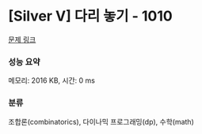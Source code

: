 # [Silver V] 다리 놓기 - 1010 

[문제 링크](https://www.acmicpc.net/problem/1010) 

### 성능 요약

메모리: 2016 KB, 시간: 0 ms

### 분류

조합론(combinatorics), 다이나믹 프로그래밍(dp), 수학(math)

